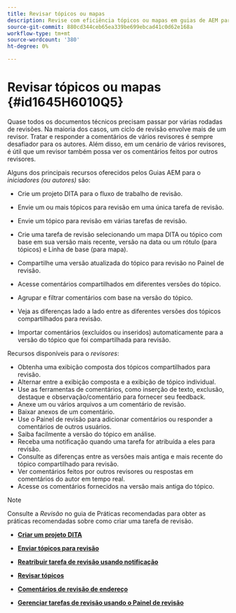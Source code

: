 ```yaml
---
title: Revisar tópicos ou mapas
description: Revise com eficiência tópicos ou mapas em guias de AEM para uma avaliação de conteúdo suave. Conhecer os recursos para autores e revisores nos Guias do AEM.
source-git-commit: 880cd344ceb65ea339be699ebcad41c0d62e168a
workflow-type: tm+mt
source-wordcount: '380'
ht-degree: 0%

---
```


# Revisar tópicos ou mapas {#id1645H6010Q5}

Quase todos os documentos técnicos precisam passar por várias rodadas de revisões. Na maioria dos casos, um ciclo de revisão envolve mais de um revisor. Tratar e responder a comentários de vários revisores é sempre desafiador para os autores. Além disso, em um cenário de vários revisores, é útil que um revisor também possa ver os comentários feitos por outros revisores.

Alguns dos principais recursos oferecidos pelos Guias AEM para o *iniciadores \(ou autores\)* são:

- Crie um projeto DITA para o fluxo de trabalho de revisão.
- Envie um ou mais tópicos para revisão em uma única tarefa de revisão.

- Envie um tópico para revisão em várias tarefas de revisão.

- Crie uma tarefa de revisão selecionando um mapa DITA ou tópico com base em sua versão mais recente, versão na data ou um rótulo \(para tópicos\) e Linha de base \(para mapa\).

- Compartilhe uma versão atualizada do tópico para revisão no Painel de revisão.

- Acesse comentários compartilhados em diferentes versões do tópico.

- Agrupar e filtrar comentários com base na versão do tópico.

- Veja as diferenças lado a lado entre as diferentes versões dos tópicos compartilhados para revisão.

- Importar comentários \(excluídos ou inseridos\) automaticamente para a versão do tópico que foi compartilhada para revisão.


Recursos disponíveis para o *revisores*:

- Obtenha uma exibição composta dos tópicos compartilhados para revisão.
- Alternar entre a exibição composta e a exibição de tópico individual.
- Use as ferramentas de comentários, como inserção de texto, exclusão, destaque e observação/comentário para fornecer seu feedback.
- Anexe um ou vários arquivos a um comentário de revisão.
- Baixar anexos de um comentário.
- Use o Painel de revisão para adicionar comentários ou responder a comentários de outros usuários.
- Saiba facilmente a versão do tópico em análise.
- Receba uma notificação quando uma tarefa for atribuída a eles para revisão.
- Consulte as diferenças entre as versões mais antiga e mais recente do tópico compartilhado para revisão.
- Ver comentários feitos por outros revisores ou respostas em comentários do autor em tempo real.
- Acesse os comentários fornecidos na versão mais antiga do tópico.

>[!NOTE]
>
> Consulte a *Revisão* no guia de Práticas recomendadas para obter as práticas recomendadas sobre como criar uma tarefa de revisão.

- **[Criar um projeto DITA](authoring-create-dita-project.md)**

- **[Enviar tópicos para revisão](review-send-topics-for-review.md)**

- **[Reatribuir tarefa de revisão usando notificação](reassign-review-using-notification.md)**

- **[Revisar tópicos](review-topics.md)**

- **[Comentários de revisão de endereço](review-address-review-comments.md)**

- **[Gerenciar tarefas de revisão usando o Painel de revisão](review-manage-tasks-review-dashboard.md)**
